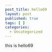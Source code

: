 ```yaml
---
post_title: hello69
layout: post
published: true
tags: [ ]
categories:
  - Uncategorized
---
```

this is hello69
